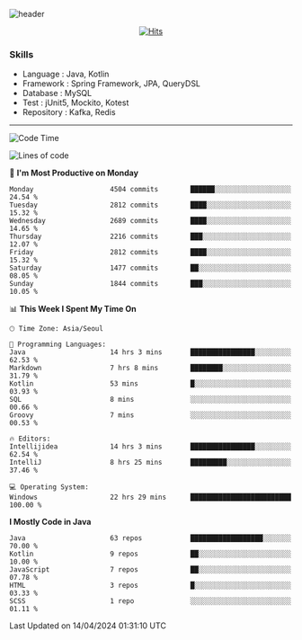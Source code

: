 <!-- Github Profile Readme로 프로필 꾸미기 : https://zzsza.github.io/development/2020/07/10/make-github-profile-readme/ -->

<!-- github theme -->
  <!-- 
    ![header](https://capsule-render.vercel.app/api?type=slice&color=e0f0e3&height=150&section=header&text=beasy&fontSize=45)
  -->
  ![header](https://capsule-render.vercel.app/api?type=soft&color=e0f0e3&height=150&section=header&text=Choi-YongSeok&fontSize=55&animation=twinkling)


<!-- hits count : https://hits.seeyoufarm.com/ -->
<div align=center>
    
  [![Hits](https://hits.seeyoufarm.com/api/count/incr/badge.svg?url=https%3A%2F%2Fgithub.com%2Fchoi-ys&count_bg=%2379C83D&title_bg=%23555555&icon=&icon_color=%23E7E7E7&title=hits&edge_flat=false)](https://hits.seeyoufarm.com)

</div>


<!-- Committed Top Lang -->
<div align=center>
</div>


### Skills
 - Language : Java, Kotlin
 - Framework : Spring Framework, JPA, QueryDSL
 - Database : MySQL
 - Test : jUnit5, Mockito, Kotest
 - Repository : Kafka, Redis

---

<!--START_SECTION:waka-->
![Code Time](http://img.shields.io/badge/Code%20Time-3%2C772%20hrs%2050%20mins-blue)

![Lines of code](https://img.shields.io/badge/From%20Hello%20World%20I%27ve%20Written-14.8%20million%20lines%20of%20code-blue)

📅 **I'm Most Productive on Monday** 

```text
Monday                   4504 commits        ██████░░░░░░░░░░░░░░░░░░░   24.54 % 
Tuesday                  2812 commits        ████░░░░░░░░░░░░░░░░░░░░░   15.32 % 
Wednesday                2689 commits        ████░░░░░░░░░░░░░░░░░░░░░   14.65 % 
Thursday                 2216 commits        ███░░░░░░░░░░░░░░░░░░░░░░   12.07 % 
Friday                   2812 commits        ████░░░░░░░░░░░░░░░░░░░░░   15.32 % 
Saturday                 1477 commits        ██░░░░░░░░░░░░░░░░░░░░░░░   08.05 % 
Sunday                   1844 commits        ███░░░░░░░░░░░░░░░░░░░░░░   10.05 % 
```


📊 **This Week I Spent My Time On** 

```text
🕑︎ Time Zone: Asia/Seoul

💬 Programming Languages: 
Java                     14 hrs 3 mins       ████████████████░░░░░░░░░   62.53 % 
Markdown                 7 hrs 8 mins        ████████░░░░░░░░░░░░░░░░░   31.79 % 
Kotlin                   53 mins             █░░░░░░░░░░░░░░░░░░░░░░░░   03.93 % 
SQL                      8 mins              ░░░░░░░░░░░░░░░░░░░░░░░░░   00.66 % 
Groovy                   7 mins              ░░░░░░░░░░░░░░░░░░░░░░░░░   00.53 % 

🔥 Editors: 
Intellijidea             14 hrs 3 mins       ████████████████░░░░░░░░░   62.54 % 
IntelliJ                 8 hrs 25 mins       █████████░░░░░░░░░░░░░░░░   37.46 % 

💻 Operating System: 
Windows                  22 hrs 29 mins      █████████████████████████   100.00 % 
```

**I Mostly Code in Java** 

```text
Java                     63 repos            ██████████████████░░░░░░░   70.00 % 
Kotlin                   9 repos             ██░░░░░░░░░░░░░░░░░░░░░░░   10.00 % 
JavaScript               7 repos             ██░░░░░░░░░░░░░░░░░░░░░░░   07.78 % 
HTML                     3 repos             █░░░░░░░░░░░░░░░░░░░░░░░░   03.33 % 
SCSS                     1 repo              ░░░░░░░░░░░░░░░░░░░░░░░░░   01.11 % 
```




 Last Updated on 14/04/2024 01:31:10 UTC
<!--END_SECTION:waka-->

<!-- 
![footer](https://capsule-render.vercel.app/api?section=footer&type=slice&color=e0f0e3)
-->

